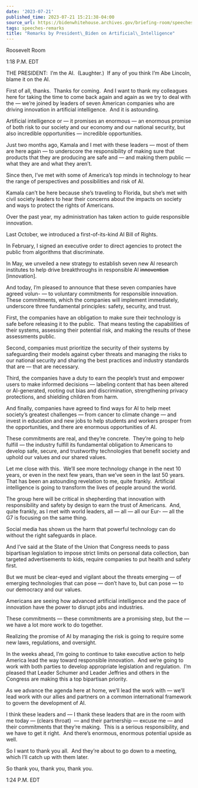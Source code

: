 ```yaml
---
date: '2023-07-21'
published_time: 2023-07-21 15:21:38-04:00
source_url: https://bidenwhitehouse.archives.gov/briefing-room/speeches-remarks/2023/07/21/remarks-by-president-biden-on-artificial-intelligence/
tags: speeches-remarks
title: "Remarks by President\_Biden on Artificial\_Intelligence"
---
```

 
Roosevelt Room

1:18 P.M. EDT  
  
THE PRESIDENT:  I’m the AI.  (Laughter.)  If any of you think I’m Abe
Lincoln, blame it on the AI.  
  
First of all, thanks.  Thanks for coming.  And I want to thank my
colleagues here for taking the time to come back again and again as we
try to deal with the — we’re joined by leaders of seven American
companies who are driving innovation in artificial intelligence.  And it
is astounding.   
  
Artificial intelligence or — it promises an enormous — an enormous
promise of both risk to our society and our economy and our national
security, but also incredible opportunities — incredible
opportunities.  
  
Just two months ago, Kamala and I met with these leaders — most of them
are here again — to underscore the responsibility of making sure that
products that they are producing are safe and — and making them public —
what they are and what they aren’t.  
  
Since then, I’ve met with some of America’s top minds in technology to
hear the range of perspectives and possibilities and risk of AI.  
  
Kamala can’t be here because she’s traveling to Florida, but she’s met
with civil society leaders to hear their concerns about the impacts on
society and ways to protect the rights of Americans.  
  
Over the past year, my administration has taken action to guide
responsible innovation.  
  
Last October, we introduced a first-of-its-kind AI Bill of Rights.  
  
In February, I signed an executive order to direct agencies to protect
the public from algorithms that discriminate.  
  
In May, we unveiled a new strategy to establish seven new AI research
institutes to help drive breakthroughs in responsible AI
<s>innovention</s> \[innovation\].  
  
And today, I’m pleased to announce that these seven companies have
agreed volun- — to voluntary commitments for responsible innovation. 
These commitments, which the companies will implement immediately,
underscore three fundamental principles: safety, security, and trust.  
  
First, the companies have an obligation to make sure their technology is
safe before releasing it to the public.  That means testing the
capabilities of their systems, assessing their potential risk, and
making the results of these assessments public.  
  
Second, companies must prioritize the security of their systems by
safeguarding their models against cyber threats and managing the risks
to our national security and sharing the best practices and industry
standards that are — that are necessary.  
  
Third, the companies have a duty to earn the people’s trust and empower
users to make informed decisions — labeling content that has been
altered or AI-generated, rooting out bias and discrimination,
strengthening privacy protections, and shielding children from harm.  
  
And finally, companies have agreed to find ways for AI to help meet
society’s greatest challenges — from cancer to climate change — and
invest in education and new jobs to help students and workers prosper
from the opportunities, and there are enormous opportunities of AI.    
  
These commitments are real, and they’re concrete.  They’re going to help
fulfill — the industry fulfill its fundamental obligation to Americans
to develop safe, secure, and trustworthy technologies that benefit
society and uphold our values and our shared values.  
  
Let me close with this.  We’ll see more technology change in the next 10
years, or even in the next few years, than we’ve seen in the last 50
years.  That has been an astounding revelation to me, quite frankly. 
Artificial intelligence is going to transform the lives of people around
the world.  
  
The group here will be critical in shepherding that innovation with
responsibility and safety by design to earn the trust of Americans. 
And, quite frankly, as I met with world leaders, all — all — all our
Eur- — all the G7 is focusing on the same thing.  
  
Social media has shown us the harm that powerful technology can do
without the right safeguards in place.  
  
And I’ve said at the State of the Union that Congress needs to pass
bipartisan legislation to impose strict limits on personal data
collection, ban targeted advertisements to kids, require companies to
put health and safety first.  
  
But we must be clear-eyed and vigilant about the threats emerging — of
emerging technologies that can pose — don’t have to, but can pose — to
our democracy and our values.    
  
Americans are seeing how advanced artificial intelligence and the pace
of innovation have the power to disrupt jobs and industries.  
  
These commitments — these commitments are a promising step, but the — we
have a lot more work to do together. 

Realizing the promise of AI by managing the risk is going to require
some new laws, regulations, and oversight.  
  
In the weeks ahead, I’m going to continue to take executive action to
help America lead the way toward responsible innovation.  And we’re
going to work with both parties to develop appropriate legislation and
regulation.  I’m pleased that Leader Schumer and Leader Jeffries and
others in the Congress are making this a top bipartisan priority.  
  
As we advance the agenda here at home, we’ll lead the work with — we’ll
lead work with our allies and partners on a common international
framework to govern the development of AI.  
  
I think these leaders and — I thank these leaders that are in the room
with me today — (clears throat)  — and their partnership — excuse me —
and their commitments that they’re making.  This is a serious
responsibility, and we have to get it right.  And there’s enormous,
enormous potential upside as well. 

So I want to thank you all.  And they’re about to go down to a meeting,
which I’ll catch up with them later.

So thank you, thank you, thank you.  
  
1:24 P.M. EDT
